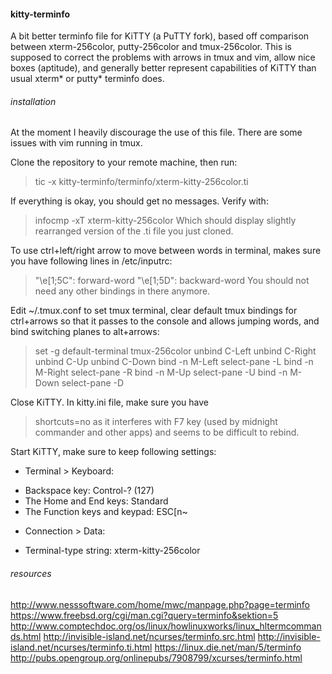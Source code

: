 #### kitty-terminfo
A bit better terminfo file for KiTTY (a PuTTY fork), based off comparison between xterm-256color, putty-256color and tmux-256color. This is supposed to correct the problems with arrows in tmux and vim, allow nice boxes (aptitude), and generally better represent capabilities of KiTTY than usual xterm\* or putty\* terminfo does. 

###### installation
At the moment I heavily discourage the use of this file. There are some issues with vim running in tmux.

Clone the repository to your remote machine, then run:
> tic -x kitty-terminfo/terminfo/xterm-kitty-256color.ti

If everything is okay, you should get no messages. Verify with:
> infocmp -xT xterm-kitty-256color
Which should display slightly rearranged version of the .ti file you just cloned.

To use ctrl+left/right arrow to move between words in terminal, makes sure you have following lines in /etc/inputrc:
> "\e[1;5C": forward-word
> "\e[1;5D": backward-word
You should not need any other bindings in there anymore.

Edit ~/.tmux.conf to set tmux terminal, clear default tmux bindings for ctrl+arrows so that it passes to the console and allows jumping words, and bind switching planes to alt+arrows:

> set -g default-terminal tmux-256color
> unbind C-Left
> unbind C-Right
> unbind C-Up
> unbind C-Down
> bind -n M-Left select-pane -L
> bind -n M-Right select-pane -R
> bind -n M-Up select-pane -U
> bind -n M-Down select-pane -D

Close KiTTY. In kitty.ini file, make sure you have
> shortcuts=no
as it interferes with F7 key (used by midnight commander and other apps) and seems to be difficult to rebind.

Start KiTTY, make sure to keep following settings:
- Terminal > Keyboard:
 * Backspace key: Control-? (127)
 * The Home and End keys: Standard
 * The Function keys and keypad: ESC[n~
- Connection > Data:
 * Terminal-type string: xterm-kitty-256color

###### resources
http://www.nesssoftware.com/home/mwc/manpage.php?page=terminfo
https://www.freebsd.org/cgi/man.cgi?query=terminfo&sektion=5
http://www.comptechdoc.org/os/linux/howlinuxworks/linux_hltermcommands.html
http://invisible-island.net/ncurses/terminfo.src.html
http://invisible-island.net/ncurses/terminfo.ti.html
https://linux.die.net/man/5/terminfo
http://pubs.opengroup.org/onlinepubs/7908799/xcurses/terminfo.html

